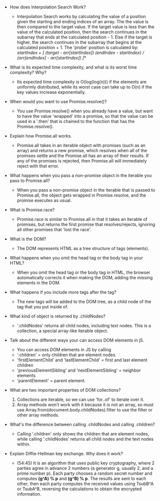 - How does Interpolation Search Work?
  - Interpolation Search works by calculating the value of a position given the starting and ending indices of an array. The the value is then compared to the target value. If the target value is less than the value of the calculated position, then the search continues in the subarray that ends at the calculated position - 1. Else if the target is higher, the search continues in the subarray that begins at the calculated position + 1. The 'probe' position is calculated by: **startIndex + [ (target - arr[startIndex])* (endIndex - startIndex) / (arr[endIndex] - arr[startIndex]) ]**


- What is its expected time complexity, and what is its worst time complexity? Why?
  - Its expected time complexity is O(log(log(n))) if the elements are uniformly distributed, while its worst case can take up to O(n) if the key values increase exponentially.


- When would you want to use Promise.resolve()?
  - You use Promise.resolve() when you already have a value, but want to have the value 'wrapped' into a promise, so that the value can be used in a '.then' that is chained to the function that has the Promise.resolve().


- Explain how Promise.all works.
  - Promise.all takes in an iterable object with promises (such as an array) and returns a new promise, which resolves when all of the promises settle and the Promise.all has an array of their results. If any of the promises is rejected, then Promise.all will immediately reject with that error.


- What happens when you pass a non-promise object in the iterable you pass to Promise.all?
  - When you pass a non-promise object in the iterable that is passed to Promise.all, the object gets wrapped in Promise.resolve, and the promise executes as usual.


- What is Promise.race?
  - Promise.race is similar to Promise.all in that it takes an iterable of promises, but returns the first promise that resolves/rejects, ignoring all other promises that 'lost the race'.


- What is the DOM?
  - The DOM represents HTML as a tree structure of tags (elements).

- What happens when you omit the head tag or the body tag in your HTML?
  - When you omit the head tag or the body tag in HTML, the browser automatically corrects it when making the DOM, adding the missing elements in the DOM.


- What happens if you include more tags after the tag?
  - The new tags will be added to the DOM tree, as a child node of the tag that you put inside of.


- What kind of object is returned by .childNodes?
  - '.childNodes' returns all child nodes, including text nodes. This is a collection, a special array-like iterable object.


- Talk about the different ways your can access DOM elements in jS.
  - You can access DOM elements in JS by calling
   - '.children' = only children that are element nodes.
   - 'firstElementChild' and 'lastElementChild' = first and last element children
   - 'previousElementSibling' and 'nextElementSibling' = neighbor elements
   - 'parentElement' = parent element.


- What are two important properties of DOM collections?
  1. Collections are iterable, so we can use 'for..of' to iterate over it.
  2. Array methods won't work with it because it is not an array, so must use Array.from(document.body.childNodes).filter to use the filter or other array methods.


- What's the difference between calling .childNodes and calling
.children?
  - Calling '.children' only shows the children that are element nodes, while calling '.childNodes' returns all child nodes and the text nodes within.


- Explain Diffie-Hellman key exchange. Why does it work?
  - (54:45) It is an algorithm that uses public key cryptography, where 2 parties agree in advance 2 numbers (a generator g, usually 2, and a prime number p). Each party chooses a random secret number and computes **(g^A) % p** and **(g^B) % p**. The results are sent to each other, then each party computes the received values using TsubB^A or TsubA^B, reversing the calculations to obtain the encrypted information.
